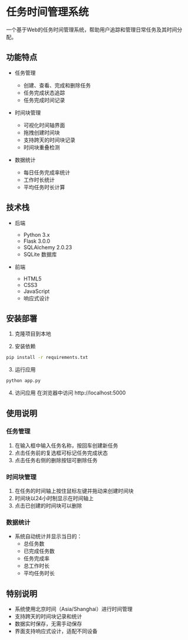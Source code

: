 # 任务时间管理系统

一个基于Web的任务时间管理系统，帮助用户追踪和管理日常任务及其时间分配。

## 功能特点

- 任务管理
  - 创建、查看、完成和删除任务
  - 任务完成状态追踪
  - 任务完成时间记录

- 时间块管理
  - 可视化时间轴界面
  - 拖拽创建时间块
  - 支持跨天的时间块记录
  - 时间块重叠检测

- 数据统计
  - 每日任务完成率统计
  - 工作时长统计
  - 平均任务时长计算

## 技术栈

- 后端
  - Python 3.x
  - Flask 3.0.0
  - SQLAlchemy 2.0.23
  - SQLite 数据库

- 前端
  - HTML5
  - CSS3
  - JavaScript
  - 响应式设计

## 安装部署

1. 克隆项目到本地

2. 安装依赖
```bash
pip install -r requirements.txt
```

3. 运行应用
```bash
python app.py
```

4. 访问应用
在浏览器中访问 http://localhost:5000

## 使用说明

### 任务管理
1. 在输入框中输入任务名称，按回车创建新任务
2. 点击任务前的复选框可标记任务完成状态
3. 点击任务右侧的删除按钮可删除任务

### 时间块管理
1. 在任务的时间轴上按住鼠标左键并拖动来创建时间块
2. 时间块以24小时制显示在时间轴上
3. 点击已创建的时间块可以删除

### 数据统计
- 系统自动统计并显示当日的：
  - 总任务数
  - 已完成任务数
  - 任务完成率
  - 总工作时长
  - 平均任务时长

## 特别说明

- 系统使用北京时间（Asia/Shanghai）进行时间管理
- 支持跨天的时间块记录和统计
- 数据实时保存，无需手动保存
- 界面支持响应式设计，适配不同设备